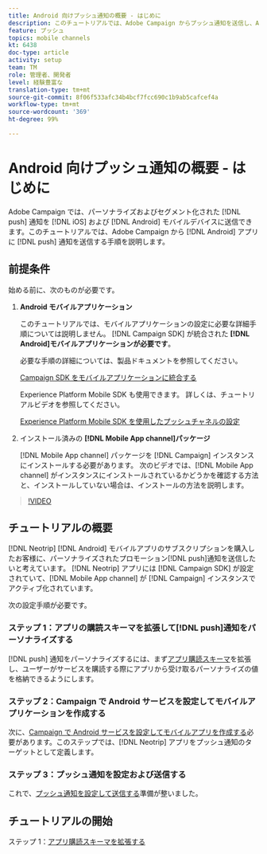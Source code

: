 ```yaml
---
title: Android 向けプッシュ通知の概要 - はじめに
description: このチュートリアルでは、Adobe Campaign からプッシュ通知を送信し、Android アプリでこれらの通知を受信する手順について説明します。
feature: プッシュ
topics: mobile channels
kt: 6438
doc-type: article
activity: setup
team: TM
role: 管理者、開発者
level: 経験豊富な
translation-type: tm+mt
source-git-commit: 8f06f533afc34b4bcf7fcc690c1b9ab5cafcef4a
workflow-type: tm+mt
source-wordcount: '369'
ht-degree: 99%

---
```



# Android 向けプッシュ通知の概要 - はじめに

Adobe Campaign では、パーソナライズおよびセグメント化された [!DNL push] 通知を [!DNL iOS] および [!DNL Android] モバイルデバイスに送信できます。このチュートリアルでは、Adobe Campaign から [!DNL Android] アプリに [!DNL push] 通知を送信する手順を説明します。

## 前提条件

始める前に、次のものが必要です。

1) **Android モバイルアプリケーション**

   このチュートリアルでは、モバイルアプリケーションの設定に必要な詳細手順については説明しません。 [!DNL Campaign SDK] が統合された **[!DNL Android]モバイルアプリケーションが必要です**。

   必要な手順の詳細については、製品ドキュメントを参照してください。

   [Campaign SDK をモバイルアプリケーションに統合する](https://experienceleague.adobe.com/docs/campaign-classic/using/sending-messages/sending-push-notifications/integrating-campaign-sdk-into-the-mobile-application.html?lang=ja)

   Experience Platform Mobile SDK も使用できます。 詳しくは、チュートリアルビデオを参照してください。

   [Experience Platform Mobile SDK を使用したプッシュチャネルの設定](https://experienceleague.adobe.com/docs/campaign-classic-learn/tutorials/sending-messages/push-channel/configure-push-using-aep-mobile-sdk.html?lang=ja)

2) インストール済みの **[!DNL Mobile App channel]パッケージ**

   [!DNL Mobile App channel] パッケージを [!DNL Campaign] インスタンスにインストールする必要があります。 次のビデオでは、[!DNL Mobile App channel] がインスタンスにインストールされているかどうかを確認する方法と、インストールしていない場合は、インストールの方法を説明します。

>[!VIDEO](https://video.tv.adobe.com/v/326544?quality=12)

## チュートリアルの概要

[!DNL Neotrip] [!DNL Android] モバイルアプリのサブスクリプションを購入したお客様に、パーソナライズされたプロモーション[!DNL push]通知を送信したいと考えています。 [!DNL Neotrip] アプリには [!DNL Campaign SDK] が設定されていて、[!DNL Mobile App channel] が [!DNL Campaign] インスタンスでアクティブ化されています。

次の設定手順が必要です。

### ステップ 1：アプリの購読スキーマを拡張して[!DNL push]通知をパーソナライズする

[!DNL push] 通知をパーソナライズするには、まず[アプリ購読スキーマ](/help/tutorial-getting-started-with-push-notifications-for-android/extending-the-app-subscription-schema.md)を拡張し、ユーザーがサービスを購読する際にアプリから受け取るパーソナライズの値を格納できるようにします。

### ステップ 2：Campaign で Android サービスを設定してモバイルアプリケーションを作成する

次に、[Campaign で Android サービスを設定してモバイルアプリを作成する](/help/tutorial-getting-started-with-push-notifications-for-android/configuring-an-android-service-in-campaign.md)必要があります。このステップでは、[!DNL Neotrip] アプリをプッシュ通知のターゲットとして定義します。

### ステップ 3：プッシュ通知を設定および送信する

これで、[プッシュ通知を設定して送信する](/help/tutorial-getting-started-with-push-notifications-for-android/configuring-and-sending-push-notifications.md)準備が整いました。

## チュートリアルの開始

ステップ 1：[アプリ購読スキーマを拡張する](/help/tutorial-getting-started-with-push-notifications-for-android/extending-the-app-subscription-schema.md)
